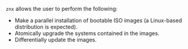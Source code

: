 `znx` allows the user to perform the following:

- Make a parallel installation of bootable ISO images (a Linux-based distribution is expected).
- Atomically upgrade the systems contained in the images.
- Differentially update the images.
